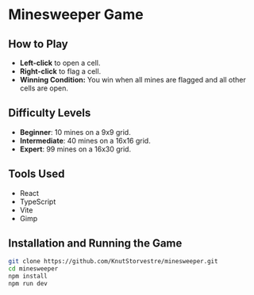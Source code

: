 # Minesweeper Game

## How to Play
- **Left-click** to open a cell.
- **Right-click** to flag a cell.
- **Winning Condition:** You win when all mines are flagged and all other cells are open.

## Difficulty Levels
- **Beginner**: 10 mines on a 9x9 grid.
- **Intermediate**: 40 mines on a 16x16 grid.
- **Expert**: 99 mines on a 16x30 grid.

## Tools Used
- React
- TypeScript
- Vite
- Gimp

## Installation and Running the Game
```bash
git clone https://github.com/KnutStorvestre/minesweeper.git
cd minesweeper
npm install
npm run dev
```
